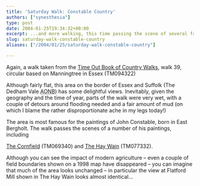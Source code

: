 ```yaml
---
title: 'Saturday Walk: Constable Country'
authors: ["synesthesia"]
type: post
date: 2004-01-25T19:34:32+00:00
excerpt: ...and more walking, this time passing the scene of several famous paintings by John Constable
slug: saturday-walk-constable-country 
aliases: ["/2004/01/25/saturday-walk-constable-country"]

---
```

Again, a walk taken from the [Time Out Book of Country Walks][1], walk 39, circular based on Manningtree in Essex (TM094322)

Although fairly flat, this area on the border of Essex and Suffolk (The Dedham Vale <acronym title="Area of Outstanding Natural Beauty">AONB</acronym>) has some delightful views. Inevitably, given the geography and the time of year, parts of the walk were very wet, with a couple of detours around flooding needed and a fair amount of mud (on which I blame the rather disproportionate ache in my legs today!)

The area is most famous for the paintings of John Constable, born in East Bergholt. The walk passes the scenes of a number of his paintings, including
  
[The Cornfield][2] (TM069340) and [The Hay Wain][3] (TM077332). 

Although you can see the impact of modern agriculture &#8211; even a couple of field boundaries shown on a 1998 map have disappeared &#8211; you can imagine that much of the area looks unchanged &#8211; in particular the view at Flatford Mill shown in The Hay Wain looks almost identical&#8230;

 [1]: https://www.synesthesia.co.uk/library/archives/000305.php
 [2]: https://www.nationalgallery.org.uk/cgi-bin/WebObjects.dll/CollectionPublisher.woa/wa/largeImage?collectionSection=work&workNumber=NG130 "The Cornfield, by John Constable, National Gallery London"
 [3]: https://www.nationalgallery.org.uk/cgi-bin/WebObjects.dll/CollectionPublisher.woa/wa/largeImage?collectionSection=work&workNumber=NG1207 "The Hay Wain, by John Constable, National Gallery London"